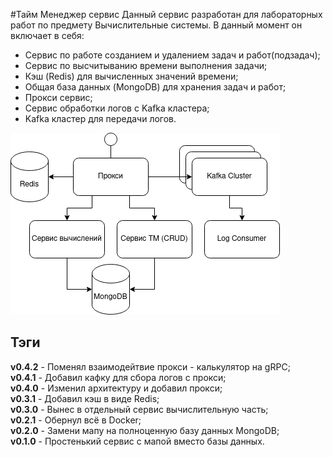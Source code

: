 #Тайм Менеджер сервис
Данный сервис разработан для лабораторных работ по предмету Вычислительные системы.
В данный момент он включает в себя:
* Сервис по работе созданием и удалением задач и работ(подзадач);
* Сервис по высчитыванию времени выполнения задачи;
* Кэш (Redis) для вычисленных значений времени;
* Общая база данных (MongoDB) для хранения задач и работ;
* Прокси сервис;
* Сервис обработки логов с Kafka кластера;
* Kafka кластер для передачи логов.

![system architecture](img/SystemArchitecture.png)

## Тэги
**v0.4.2** - Поменял взаимодейтвие прокси - калькулятор на gRPC; \
**v0.4.1** - Добавил кафку для сбора логов с прокси; \
**v0.4.0** - Изменил архитектуру и добавил прокси; \
**v0.3.1** - Добавил кэш в виде Redis; \
**v0.3.0** - Вынес в отдельный сервис вычислительную часть; \
**v0.2.1** - Обернул всё в Docker; \
**v0.2.0** - Замени мапу на полноценную базу данных MongoDB; \
**v0.1.0** - Простенький сервис с мапой вместо базы данных. 

